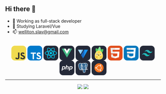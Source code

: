 ## Hi there 👋

- 🔭 Working as full-stack developer
- 🌱 Studying Laravel/Vue
- 📫 welliton.slav@gmail.com

<div align="center">
  <div style="display: inline_block"><br>
    <img align="center" alt="Well-Js" src="./icons/JavaScript.svg" width="48">
    <img align="center" alt="Well-Ts" src="./icons/TypeScript.svg" width="48"> 
    <img align="center" alt="Well-React" src="./icons/React-Dark.svg" width="48">
    <img align="center" alt="Well-Vue" src="./icons/VueJS-Dark.svg" width="48">
    <img align="center" alt="Well-Vuetify" src="./icons/Vuetify-Dark.svg" width="48">
    <img align="center" alt="Well-Pinia" src="./icons/Pinia-Dark.svg" width="48">
    <img align="center" alt="Well-HTML" src="./icons/HTML.svg" width="48">
    <img align="center" alt="Well-CSS" src="./icons/CSS.svg" width="48">
    <img align="center" alt="Well-Tailwind" src="./icons/TailwindCSS-Dark.svg" width="48">   
    <img align="center" alt="Well-PHP" src="./icons/PHP-Dark.svg" width="48">
    <img align="center" alt="Well-Postgres" src="./icons/PostgreSQL-Dark.svg" width="48">    
    <img align="center" alt="Well-Ubuntu" src="./icons/Ubuntu-Dark.svg" width="48">   
  </div>
  <hr/>
  <div>     
    <a href = "mailto:welliton.slav@gmail.com"><img src="https://img.shields.io/badge/-Gmail-%23333?style=for-the-badge&logo=gmail&logoColor=white" target="_blank"></a>
    <a href="https://www.linkedin.com/in/welliton-slaviero-61aa86243/" target="_blank"><img src="https://img.shields.io/badge/-LinkedIn-%230077B5?style=for-the-badge&logo=linkedin&logoColor=white" target="_blank"></a> 
  </div>
</div>
